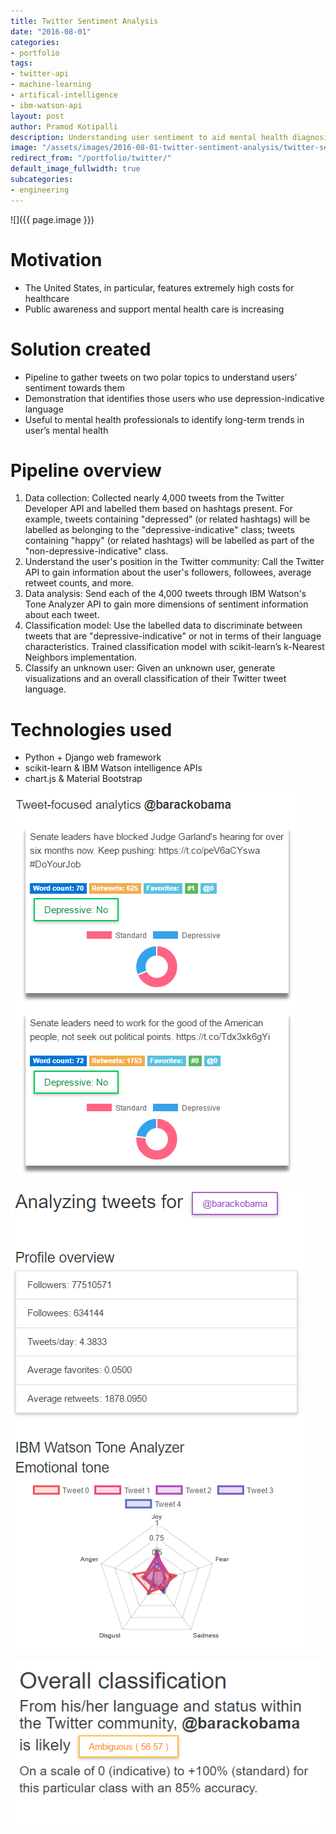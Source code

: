 ```yaml
---
title: Twitter Sentiment Analysis
date: "2016-08-01"
categories:
- portfolio
tags:
- twitter-api
- machine-learning
- artifical-intelligence
- ibm-watson-api
layout: post
author: Pramod Kotipalli
description: Understanding user sentiment to aid mental health diagnosis
image: "/assets/images/2016-08-01-twitter-sentiment-analysis/twitter-sentiment-analysis-thumbnail.png"
redirect_from: "/portfolio/twitter/"
default_image_fullwidth: true
subcategories:
- engineering
---
```


![]({{ page.image }})

# Motivation
- The United States, in particular, features extremely high
  costs for healthcare
- Public awareness and support mental health care is
  increasing

# Solution created
- Pipeline to gather tweets on two polar topics to
  understand users’ sentiment towards them
- Demonstration that identifies those users who use
  depression-indicative language
- Useful to mental health professionals to identify
  long-term trends in user’s mental health

# Pipeline overview
1. Data collection: Collected nearly 4,000 tweets from the
   Twitter Developer API and labelled them based on hashtags
   present. For example, tweets containing "depressed" (or
   related hashtags) will be labelled as belonging to the
   "depressive-indicative" class; tweets containing "happy"
   (or related hashtags) will be labelled as part of the
   "non-depressive-indicative" class.
2. Understand the user's position in the Twitter community:
   Call the Twitter API to gain information about the user's
   followers, followees, average retweet counts, and more.
3. Data analysis: Send each of the 4,000 tweets through IBM
   Watson's Tone Analyzer API to gain more dimensions of
   sentiment information about each tweet.
4. Classification model: Use the labelled data to
   discriminate between tweets that are
   "depressive-indicative" or not in terms of their language
   characteristics. Trained classification model with
   scikit-learn’s k-Nearest Neighbors implementation.
5. Classify an unknown user: Given an unknown user, generate
   visualizations and an overall classification of their
   Twitter tweet language.

# Technologies used
- Python + Django web framework
- scikit-learn & IBM Watson intelligence APIs
- chart.js & Material Bootstrap

![](/assets/images/2016-08-01-twitter-sentiment-analysis/twitter-sentiment-analysis-a.png)

![](/assets/images/2016-08-01-twitter-sentiment-analysis/twitter-sentiment-analysis-b.png)

![](/assets/images/2016-08-01-twitter-sentiment-analysis/twitter-sentiment-analysis-c.png)

